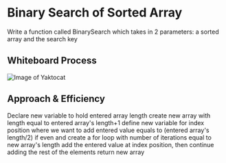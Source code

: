 # Binary Search of Sorted Array
Write a function called BinarySearch which takes in 2 parameters: a sorted array and the search key

## Whiteboard Process
![Image of Yaktocat]()

## Approach & Efficiency
Declare new variable to hold entered array length create new array with length equal to entered array's length+1 define new variable for index position where we want to add entered value equals to (entered array's length/2) if even and create a for loop with number of iterations equal to new array's length add the entered value at index position, then continue adding the rest of the elements return new array
